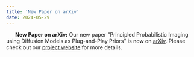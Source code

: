```yaml
---
title: 'New Paper on arXiv'
date: 2024-05-29
---
```


&nbsp;&nbsp;&nbsp;&nbsp;&nbsp; **New Paper on arXiv:** Our new paper "Principled Probabilistic Imaging using Diffusion Models as Plug-and-Play Priors" is now on [arXiv](https://arxiv.org/abs/2405.18782). Please check out our [project website](http://imaging.cms.caltech.edu/pnpdm/) for more details.